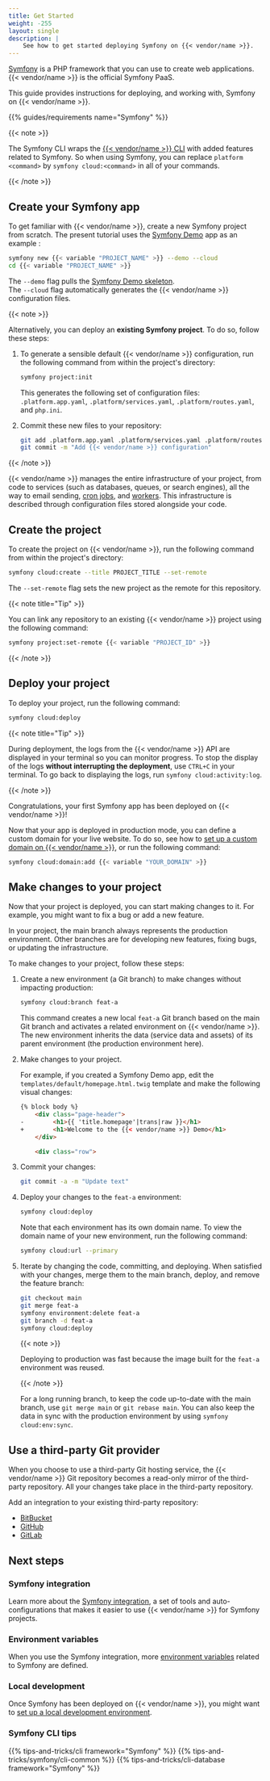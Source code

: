 ```yaml
---
title: Get Started
weight: -255
layout: single
description: |
    See how to get started deploying Symfony on {{< vendor/name >}}.
---
```


[Symfony](https://symfony.com/) is a PHP framework that you can use to create web applications.
{{< vendor/name >}} is the official Symfony PaaS.

This guide provides instructions for deploying, and working with, Symfony on {{< vendor/name >}}.

{{% guides/requirements name="Symfony" %}}

{{< note >}}

The Symfony CLI wraps the [{{< vendor/name >}} CLI](/administration/cli/_index.md) with added features related to Symfony.
So when using Symfony, you can replace `platform <command>` by `symfony cloud:<command>` in all of your commands.

{{< /note >}}

## Create your Symfony app

To get familiar with {{< vendor/name >}}, create a new Symfony project from scratch.
The present tutorial uses the [Symfony Demo](https://symfony.com/doc/current/setup.html#the-symfony-demo-application) app as an example :

```bash
symfony new {{< variable "PROJECT_NAME" >}} --demo --cloud
cd {{< variable "PROJECT_NAME" >}}
```

The `--demo` flag pulls the [Symfony Demo skeleton](https://github.com/symfony/demo).</br>
The `--cloud` flag automatically generates the {{< vendor/name >}} configuration files.

{{< note >}}

Alternatively, you can deploy an **existing Symfony project**.
To do so, follow these steps:

1. To generate a sensible default {{< vendor/name >}} configuration,
   run the following command from within the project's directory:

   ```bash
   symfony project:init
   ```

   This generates the following set of configuration files: `.platform.app.yaml`, `.platform/services.yaml`, `.platform/routes.yaml`, and `php.ini`.

2. Commit these new files to your repository:

   ```bash
   git add .platform.app.yaml .platform/services.yaml .platform/routes.yaml php.ini
   git commit -m "Add {{< vendor/name >}} configuration"
   ```

{{< /note >}}

{{< vendor/name >}} manages the entire infrastructure of your project,
from code to services (such as databases, queues, or search engines),
all the way to email sending, [cron jobs](./crons), and [workers](./workers).
This infrastructure is described through configuration files stored alongside your code.

## Create the project

To create the project on {{< vendor/name >}}, run the following command from within the project's directory:

```bash
symfony cloud:create --title PROJECT_TITLE --set-remote
```

The `--set-remote` flag sets the new project as the remote for this repository.

{{< note title="Tip" >}}

You can link any repository to an existing {{< vendor/name >}} project using the following command:

```bash
symfony project:set-remote {{< variable "PROJECT_ID" >}}
```

{{< /note >}}

## Deploy your project

To deploy your project, run the following command:

```bash
symfony cloud:deploy
```

{{< note title="Tip" >}}

During deployment, the logs from the {{< vendor/name >}} API are displayed in your terminal so you can monitor progress.
To stop the display of the logs **without interrupting the deployment**,
use `CTRL+C` in your terminal.
To go back to displaying the logs, run `symfony cloud:activity:log`.

{{< /note >}}

Congratulations, your first Symfony app has been deployed on {{< vendor/name >}}!

Now that your app is deployed in production mode,
you can define a custom domain for your live website.
To do so, see how to [set up a custom domain on {{< vendor/name >}}](/administration/web/configure-project.html#domains),
or run the following command:

```bash
symfony cloud:domain:add {{< variable "YOUR_DOMAIN" >}}
```

## Make changes to your project 

Now that your project is deployed, you can start making changes to it.
For example, you might want to fix a bug or add a new feature.

In your project, the main branch always represents the production environment.
Other branches are for developing new features, fixing bugs, or updating the infrastructure.

To make changes to your project, follow these steps:

1. Create a new environment (a Git branch) to make changes without impacting production:

   ```bash
   symfony cloud:branch feat-a
   ```

   This command creates a new local `feat-a` Git branch based on the main Git branch
   and activates a related environment on {{< vendor/name >}}.
   The new environment inherits the data (service data and assets) of its parent environment (the production environment here).

2. Make changes to your project.

   For example, if you created a Symfony Demo app,
   edit the `templates/default/homepage.html.twig` template and make the following visual changes:

   ```html {location="templates/default/homepage.html.twig"}
   {% block body %}
       <div class="page-header">
   -        <h1>{{ 'title.homepage'|trans|raw }}</h1>
   +        <h1>Welcome to the {{< vendor/name >}} Demo</h1>
       </div>

       <div class="row">

   ```

3. Commit your changes:

   ```bash
   git commit -a -m "Update text"
   ```

4. Deploy your changes to the `feat-a` environment:

   ```bash
   symfony cloud:deploy
   ```
   
   Note that each environment has its own domain name.
   To view the domain name of your new environment, run the following command:

   ```bash
   symfony cloud:url --primary
   ```

5. Iterate by changing the code, committing, and deploying.
   When satisfied with your changes, merge them to the main branch, deploy,
   and remove the feature branch:

   ```bash
   git checkout main
   git merge feat-a
   symfony environment:delete feat-a
   git branch -d feat-a
   symfony cloud:deploy
   ```

   {{< note >}}

   Deploying to production was fast because the image built for the `feat-a` environment was reused.

   {{< /note >}}

   For a long running branch, to keep the code up-to-date with the main branch, use `git merge main` or `git rebase main`.
   You can also keep the data in sync with the production environment by using `symfony cloud:env:sync`.

## Use a third-party Git provider

When you choose to use a third-party Git hosting service, the {{< vendor/name >}} Git
repository becomes a read-only mirror of the third-party repository. All your
changes take place in the third-party repository.

Add an integration to your existing third-party repository:

- [BitBucket](/integrations/source/bitbucket.md)
- [GitHub](/integrations/source/github.md)
- [GitLab](/integrations/source/gitlab.md)

## Next steps

### Symfony integration

Learn more about the [Symfony integration](./integration), 
a set of tools and auto-configurations that makes it easier to use {{< vendor/name >}} for Symfony projects.

### Environment variables

When you use the Symfony integration,
more [environment variables](./environment-variables) related to Symfony are defined.

### Local development

Once Symfony has been deployed on {{< vendor/name >}},
you might want to [set up a local development environment](./local).

### Symfony CLI tips

{{% tips-and-tricks/cli framework="Symfony" %}}
{{% tips-and-tricks/symfony/cli-common %}}
{{% tips-and-tricks/cli-database framework="Symfony" %}}
